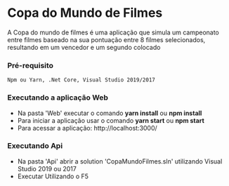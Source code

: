 # Copa do Mundo de Filmes

A Copa do mundo de filmes é uma aplicação que simula um campeonato entre filmes baseado na sua pontuação entre 8 filmes selecionados, resultando em um vencedor e um segundo colocado

### Pré-requisito

```
Npm ou Yarn, .Net Core, Visual Studio 2019/2017
```

### Executando a aplicação Web

- Na pasta 'Web' executar o comando **yarn install** ou **npm install**
- Para iniciar a aplicação usar o comando **yarn start** ou **npm start**
- Para acessar a aplicação: http://localhost:3000/

### Executando Api

- Na pasta 'Api' abrir a solution 'CopaMundoFilmes.sln' utilizando Visual Studio 2019 ou 2017
- Executar Utilizando o F5
